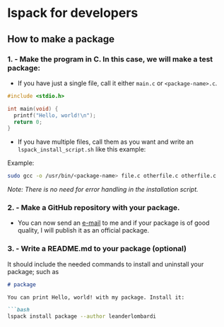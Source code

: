 # lspack for developers

## How to make a package

### 1. - Make the program in C. In this case, we will make a test package:

- If you have just a single file, call it either `main.c` or `<package-name>.c`.
```c
#include <stdio.h>

int main(void) {
  printf("Hello, world!\n");
  return 0;
}
```

- If you have multiple files, call them as you want and write an `lspack_install_script.sh` like this example:

Example:
```bash
sudo gcc -o /usr/bin/<package-name> file.c otherfile.c otherfile.c
```
*Note: There is no need for error handling in the installation script.*






### 2. - Make a GitHub repository with your package.

- You can now send an [e-mail](mailto:leanderlombardi@gmail.com) to me and if your package is of good quality, I will publish it as an official package.






### 3. - Write a README.md to your package (optional)

It should include the needed commands to install and uninstall your package; such as

```md
# package

You can print Hello, world! with my package. Install it:

```bash
lspack install package --author leanderlombardi
```

```

